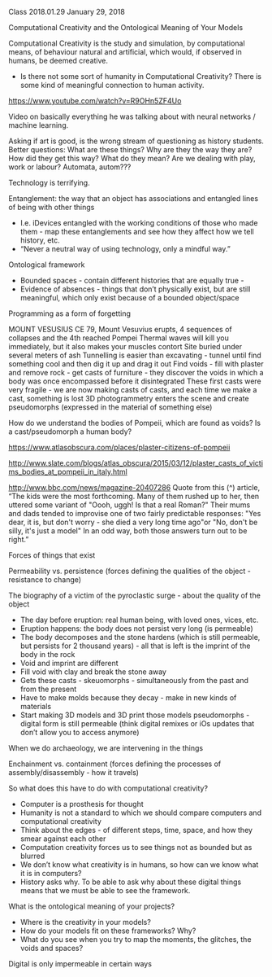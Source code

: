 Class 2018.01.29
January 29, 2018

Computational Creativity and the Ontological Meaning of Your Models

Computational Creativity is the study and simulation, by computational means, of behaviour natural and artificial, which would, if observed in humans, be deemed creative. 
- Is there not some sort of humanity in Computational Creativity? There is some kind of meaningful connection to human activity. 

https://www.youtube.com/watch?v=R9OHn5ZF4Uo

Video on basically everything he was talking about with neural networks / machine learning.

Asking if art is good, is the wrong stream of questioning as history students. 
Better questions: What are these things? Why are they the way they are? How did they get this way? What do they mean?
Are we dealing with play, work or labour? Automata, autom???

Technology is terrifying.
 
Entanglement: the way that an object has associations and entangled lines of being with other things
- I.e. iDevices entangled with the working conditions of those who made them - map these entanglements and see how they affect how we tell history, etc.
- “Never a neutral way of using technology, only a mindful way.”

Ontological framework
- Bounded spaces - contain different histories that are equally true -
- Evidence of absences - things that don’t physically exist, but are still meaningful, which only exist because of a bounded object/space

Programming as a form of forgetting










MOUNT VESUSIUS
CE 79, Mount Vesuvius erupts, 4 sequences of collapses and the 4th reached Pompei
	Thermal waves will kill you immediately, but it also makes your muscles contort
	Site buried under several meters of ash
Tunnelling is easier than excavating - tunnel until find something cool and then dig it up and drag it out
Find voids - fill with plaster and remove rock - get casts of furniture - they discover the voids in which a body was once encompassed before it disintegrated
	These first casts were very fragile - we are now making casts of casts, and each time we make a cast, something is lost
3D photogrammetry enters the scene and create pseudomorphs (expressed in the material of something else)

How do we understand the bodies of Pompeii, which are found as voids? Is a cast/pseudomorph a human body? 

https://www.atlasobscura.com/places/plaster-citizens-of-pompeii

http://www.slate.com/blogs/atlas_obscura/2015/03/12/plaster_casts_of_victims_bodies_at_pompeii_in_italy.html

http://www.bbc.com/news/magazine-20407286
	Quote from this (^) article, “The kids were the most forthcoming. Many of them rushed up to her, then uttered some variant of "Oooh, uggh! Is that a real Roman?" Their mums and dads tended to improvise one of two fairly predictable responses: "Yes dear, it is, but don't worry - she died a very long time ago"or "No, don't be silly, it's just a model" In an odd way, both those answers turn out to be right.”




 
Forces of things that exist
 

Permeability vs. persistence (forces defining the qualities of the object - resistance to change)

The biography of a victim of the pyroclastic surge - about the quality of the object
- The day before eruption: real human being, with loved ones, vices, etc.
- Eruption happens: the body does not persist very long (is permeable)
- The body decomposes and the stone hardens (which is still permeable, but persists for 2 thousand years) - all that is left is the imprint of the body in the rock
- Void and imprint are different
- Fill void with clay and break the stone away
- Gets these casts - skeuomorphs - simultaneously from the past and from the present
- Have to make molds because they decay - make in new kinds of materials
- Start making 3D models and 3D print those models pseudomorphs - digital form is still permeable (think digital remixes or iOs updates that don’t allow you to access anymore) 

  
When we do archaeology, we are intervening in the things

Enchainment vs. containment (forces defining the processes of assembly/disassembly - how it travels)


So what does this have to do with computational creativity?
- Computer is a prosthesis for thought
- Humanity is not a standard to which we should compare computers and computational creativity
- Think about the edges - of different steps, time, space, and how they smear against each other
- Computation creativity forces us to see things not as bounded but as blurred
- We don’t know what creativity is in humans, so how can we know what it is in computers?
- History asks why. To be able to ask why about these digital things means that we must be able to see the framework. 

What is the ontological meaning of your projects?
- Where is the creativity in your models?
- How do your models fit on these frameworks? Why?
- What do you see when you try to map the moments, the glitches, the voids and spaces?



Digital is only impermeable in certain ways


